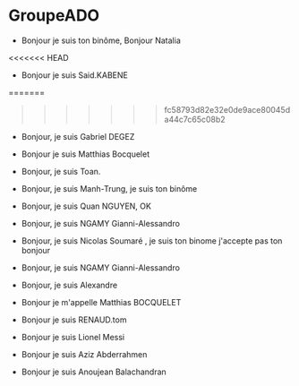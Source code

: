 # GroupeADO
- Bonjour je suis ton binôme, Bonjour Natalia

<<<<<<< HEAD
- Bonjour je suis Said.KABENE 

=======
>>>>>>> fc58793d82e32e0de9ace80045da44c7c65c08b2
- Bonjour, je suis Gabriel DEGEZ

- Bonjour je suis Matthias Bocquelet

- Bonjour, je suis Toan.

- Bonjour, je suis Manh-Trung, je suis ton binôme

- Bonjour, je suis Quan NGUYEN, OK

- Bonjour, je suis NGAMY Gianni-Alessandro

- Bonjour, je suis Nicolas Soumaré , je suis ton binome j'accepte pas ton bonjour

- Bonjour, je suis NGAMY Gianni-Alessandro

- Bonjour, je suis Alexandre

- Bonjour je m'appelle Matthias BOCQUELET

- Bonjour je suis RENAUD.tom

- Bonjour je suis Lionel Messi

- Bonjour je suis Aziz Abderrahmen

- Bonjour je suis Anoujean Balachandran

